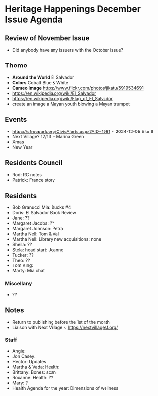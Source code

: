 # Heritage Happenings December Issue Agenda

## Review of November Issue

* Did anybody have any issuers with the October issue?

## Theme

* **Around the World** El Salvador
* **Colors** Cobalt Blue & White
* **Cameo Image** https://www.flickr.com/photos/jikatu/5919534691
* https://en.wikipedia.org/wiki/El_Salvador
* https://en.wikipedia.org/wiki/Flag_of_El_Salvador
* create an image a Mayan youth blowing a Mayan trumpet

## Events

* https://sfrecpark.org/CivicAlerts.aspx?AID=1961 ~ 2024-12-05 5 to 6
* Next Village? 12/13 ~ Marina Green
* Xmas
* New Year

## Residents Council

* Rod: RC notes
* Patrick: France story


## Residents

* Bob Granucci Mia: Ducks #4
* Doris: El Salvador Book Review
* Jane: ??
* Margaret Jacobs: ??
* Margaret Johnson: Petra
* Martha Nell: Tom & Val
* Martha Nell: Library new acquisitions: none
* Sheila: ??
* Stela: head start: Jeanne
* Tucker: ??
* Theo: ??
* Tom King:
* Marty: Mia chat

### Miscellany

* ??


## Notes

* Return to publishing before the 1st of the month
* Liaison with Next Village ~ https://nextvillagesf.org/

### Staff

* Angie:
* Jon Casey:
* Hector: Updates
* Martha & Vada: Health:
* Brittany: Bones: scan
* Roxanne: Health: ??
* Mary: ?
* Health Agenda for the year: Dimensions of wellness
